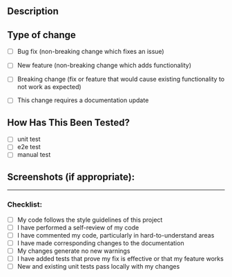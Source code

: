 ## Description

<!--- Clearly and concisely describe the changes. Please also include relevant motivation and context.  -->
<!-- Fixes # (issue) -->


## Type of change

<!-- Please delete options that are not relevant. -->
- [ ] Bug fix (non-breaking change which fixes an issue)
- [ ] New feature (non-breaking change which adds functionality)
- [ ] Breaking change (fix or feature that would cause existing functionality to not work as expected)
- [ ] This change requires a documentation update


## How Has This Been Tested?

- [ ] unit test
- [ ] e2e test
- [ ] manual test
<!-- Were unit test cases or E2E test cases recorded for this fix, or was only manual testing applicable? When there are only manual tests provide instructions for us to reproduce. Also list all relevant details for your test setup -->

<!-- 
**Test Configuration**:
- Nenhuma necessária 
-->


## Screenshots (if appropriate):
<!--  -->

------

### Checklist:

- [ ] My code follows the style guidelines of this project
- [ ] I have performed a self-review of my code
- [ ] I have commented my code, particularly in hard-to-understand areas
- [ ] I have made corresponding changes to the documentation
- [ ] My changes generate no new warnings
- [ ] I have added tests that prove my fix is effective or that my feature works
- [ ] New and existing unit tests pass locally with my changes
